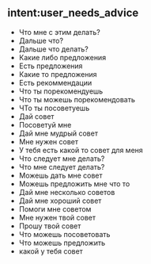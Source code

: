 ## intent:user_needs_advice
- Что мне с этим делать?
- Дальше что?
- Дальше что делать?
- Какие либо предложения
- Есть предложения
- Какие то предложения
- Есть рекоммендации
- Что ты порекомендуешь
- Что ты можешь порекомендовать
- ЧТо ты посоветуешь
- Дай совет
- Посоветуй мне
- Дай мне мудрый совет
- Мне нужен совет
- У тебя есть какой то совет для меня
- Что следует мне делать?
- Что мне следует делать?
- Можешь дать мне совет
- Можешь предложить мне что то
- Дай мне несколько советов
- Дай мне хороший совет
- Помоги мне советом
- Мне нужен твой совет
- Прошу твой совет
- Что можешь посоветовать
- Что можешь предложить
- какой у тебя совет